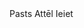 <html>
    <body>
                                                                                     Pasts   Attēl   Ieiet
    </body>
</html>